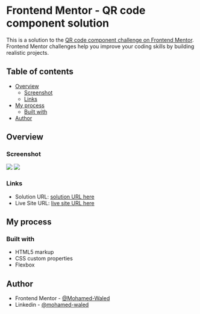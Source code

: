 # Frontend Mentor - QR code component solution

This is a solution to the [QR code component challenge on Frontend Mentor](https://www.frontendmentor.io/challenges/qr-code-component-iux_sIO_H). Frontend Mentor challenges help you improve your coding skills by building realistic projects. 

## Table of contents

- [Overview](#overview)
  - [Screenshot](#screenshot)
  - [Links](#links)
- [My process](#my-process)
  - [Built with](#built-with)
- [Author](#author)

## Overview

### Screenshot

![](https://raw.githubusercontent.com/Mohamed-Waled/Qr-Code-Component-Main/main/images/Screenshot%202022-02-23%20at%2021-51-58%20Frontend%20Mentor%20QR%20code%20component.png)
![](https://raw.githubusercontent.com/Mohamed-Waled/Qr-Code-Component-Main/main/images/Screen%20Shot%202022-02-23%20at%2021.53.11.png)

### Links

- Solution URL: [solution URL here](https://www.frontendmentor.io/solutions/qr-code-page-using-css-flex-7VC7JyaPb)
- Live Site URL: [live site URL here](https://mohamed-waled.github.io/Qr-Code-Component-Main/)

## My process

### Built with

- HTML5 markup
- CSS custom properties
- Flexbox

## Author

- Frontend Mentor - [@Mohamed-Waled](https://www.frontendmentor.io/profile/Mohamed-Waled)
- Linkedin - [@mohamed-waled](https://www.linkedin.com/in/mohamed-waled-82a51a1bb/)